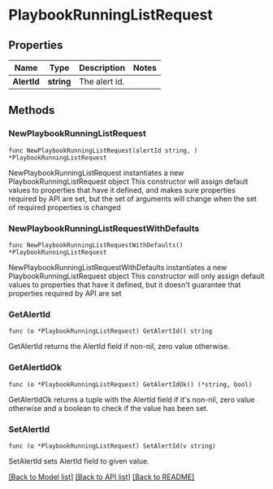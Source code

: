 # PlaybookRunningListRequest

## Properties

Name | Type | Description | Notes
------------ | ------------- | ------------- | -------------
**AlertId** | **string** | The alert id. | 

## Methods

### NewPlaybookRunningListRequest

`func NewPlaybookRunningListRequest(alertId string, ) *PlaybookRunningListRequest`

NewPlaybookRunningListRequest instantiates a new PlaybookRunningListRequest object
This constructor will assign default values to properties that have it defined,
and makes sure properties required by API are set, but the set of arguments
will change when the set of required properties is changed

### NewPlaybookRunningListRequestWithDefaults

`func NewPlaybookRunningListRequestWithDefaults() *PlaybookRunningListRequest`

NewPlaybookRunningListRequestWithDefaults instantiates a new PlaybookRunningListRequest object
This constructor will only assign default values to properties that have it defined,
but it doesn't guarantee that properties required by API are set

### GetAlertId

`func (o *PlaybookRunningListRequest) GetAlertId() string`

GetAlertId returns the AlertId field if non-nil, zero value otherwise.

### GetAlertIdOk

`func (o *PlaybookRunningListRequest) GetAlertIdOk() (*string, bool)`

GetAlertIdOk returns a tuple with the AlertId field if it's non-nil, zero value otherwise
and a boolean to check if the value has been set.

### SetAlertId

`func (o *PlaybookRunningListRequest) SetAlertId(v string)`

SetAlertId sets AlertId field to given value.



[[Back to Model list]](../README.md#documentation-for-models) [[Back to API list]](../README.md#documentation-for-api-endpoints) [[Back to README]](../README.md)


